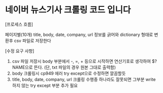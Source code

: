 # 네이버 뉴스기사 크롤링 코드 입니다

[프로세스 흐름]

페이지별(10개) title, body, date, company, url 정보를 긁어와 
dictionary 형태로 변환후 csv 파일로 저장한다

[수정 요구 사항]

1. csv 파일 저장시 body 부분에서 -, =, + 등으로 시작하면 연산기호로 생각하여 $?NAME으로 뜬다. 
    (단, txt 파일의 경우 원본 그대로 출력함)
2. body 크롤링시 cp949 에러 try except으로 수정하면 깔끔할듯
3. title, body, date, company, url 크롤링 수행중 하나라도 잘못되면 그부분 write 하지 않는 
   try except 부분 추가 필요
